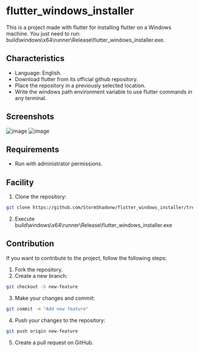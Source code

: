# flutter_windows_installer

This is a project made with flutter for installing flutter on a Windows machine. You just need to run: build\windows\x64\runner\Release\flutter_windows_installer.exe.


## Characteristics

- Language: English.
- Download flutter from its official github repository.
- Place the repository in a previously selected location.
- Write the windows path environment variable to use flutter commands in any terminal.

## Screenshots
![image](https://github.com/StormShadonw/flutter_windows_installer/assets/20448268/b2318b83-b83b-40a2-8a34-fa8610c545c6)
![image](https://github.com/StormShadonw/flutter_windows_installer/assets/20448268/863f11a1-dc7d-4ca7-91f1-6603b1e9dd2b)




## Requirements

- Run with administrator permissions.

## Facility

1. Clone the repository:

```bash
git clone https://github.com/StormShadonw/flutter_windows_installer/tree/main
```

2. Execute build\windows\x64\runner\Release\flutter_windows_installer.exe

## Contribution
If you want to contribute to the project, follow the following steps:

1. Fork the repository.
2. Create a new branch:
```bash
git checkout -b new-feature
```
3. Make your changes and commit:
```bash
git commit -m "Add new feature"
```
4. Push your changes to the repository:
```bash
git push origin new-feature
```
5. Create a pull request on GitHub.
